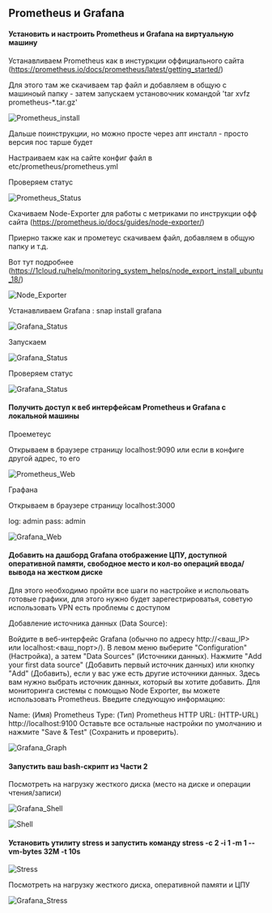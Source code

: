 ## Prometheus и Grafana

#### Установить и настроить Prometheus и Grafana на виртуальную машину

Устанавливаем Prometheus как в инстуркции оффициального сайта (https://prometheus.io/docs/prometheus/latest/getting_started/)

Для этого там же скачиваем тар файл и добавляем в общую с машиноый папку - затем запускаем установочник командой 'tar xvfz prometheus-*.tar.gz'

![Prometheus_install](images/71.png)

Дальше поинструкции, но можно просте через апт инсталл - просто версия пос тарше будет 

Настраиваем как на сайте конфиг файл в etc/prometheus/prometheus.yml

Проверяем статус

![Prometheus_Status](images/72.png)

Скачиваем Node-Exporter для работы с метриками по инструкции офф сайта (https://prometheus.io/docs/guides/node-exporter/)

Приерно также как и прометеус скачиваем файл, добавляем в общую папку и т.д.

Вот тут подробнее (https://1cloud.ru/help/monitoring_system_helps/node_export_install_ubuntu_18/)

![Node_Exporter](images/74.png)

Устанавливаем Grafana : snap install grafana

![Grafana_Status](images/73.png)

Запускаем 

![Grafana_Status](images/84.png)

Проверяем статус

![Grafana_Status](images/75.png)

#### Получить доступ к веб интерфейсам Prometheus и Grafana с локальной машины

Проеметеус

Открываем в браузере страницу localhost:9090 или если в конфиге другой адрес, то его

![Prometheus_Web](images/76.png)

Графана

Открываем в браузере страницу localhost:3000 

log: admin pass: admin

![Grafana_Web](images/77.png)

#### Добавить на дашборд Grafana отображение ЦПУ, доступной оперативной памяти, свободное место и кол-во операций ввода/вывода на жестком диске

Для этого необходимо пройти все шаги по настройке и испольовать готовые графики, для этого нужно будет зарегестрироватья, советую использовать VPN есть проблемы с доступом

Добавление источника данных (Data Source):

Войдите в веб-интерфейс Grafana (обычно по адресу http://<ваш_IP> или localhost:<ваш_порт>/).
В левом меню выберите "Configuration" (Настройка), а затем "Data Sources" (Источники данных).
Нажмите "Add your first data source" (Добавить первый источник данных) или кнопку "Add" (Добавить), если у вас уже есть другие источники данных.
Здесь вам нужно выбрать источник данных, который вы хотите добавить. Для мониторинга системы с помощью Node Exporter, вы можете использовать Prometheus. Введите следующую информацию:

Name: (Имя) Prometheus
Type: (Тип) Prometheus
HTTP URL: (HTTP-URL) http://localhost:9100
Оставьте все остальные настройки по умолчанию и нажмите "Save & Test" (Сохранить и проверить).

![Grafana_Graph](images/78.png)

#### Запустить ваш bash-скрипт из Части 2

Посмотреть на нагрузку жесткого диска (место на диске и операции чтения/записи)

![Grafana_Shell](images/79.png)

![Shell](images/81.png)

#### Установить утилиту stress и запустить команду stress -c 2 -i 1 -m 1 --vm-bytes 32M -t 10s

![Stress](images/80.png)

Посмотреть на нагрузку жесткого диска, оперативной памяти и ЦПУ

![Grafana_Stress](images/82.png)
